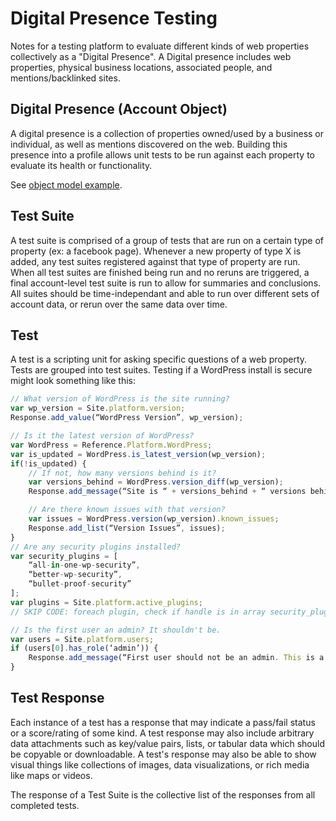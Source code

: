 # Digital Presence Testing

Notes for a testing platform to evaluate different kinds of web properties collectively as a "Digital Presence". A Digital presence includes web properties, physical business locations, associated people, and mentions/backlinked sites.

## Digital Presence (Account Object)
A digital presence is a collection of properties owned/used by a business or individual, as well as mentions discovered on the web. Building this presence into a profile allows unit tests to be run against each property to evaluate its health or functionality.

See [object model example](examples/account-obj.json).

## Test Suite
A test suite is comprised of a group of tests that are run on a certain type of property (ex: a facebook page). Whenever a new property of type X is added, any test suites registered against that type of property are run. When all test suites are finished being run and no reruns are triggered, a final account-level test suite is run to allow for summaries and conclusions. All suites should be time-independant and able to run over different sets of account data, or rerun over the same data over time.

## Test
A test is a scripting unit for asking specific questions of a web property. Tests are grouped into test suites. Testing if a WordPress install is secure might look something like this:

```javascript
// What version of WordPress is the site running?
var wp_version = Site.platform.version;
Response.add_value(“WordPress Version”, wp_version);

// Is it the latest version of WordPress?
var WordPress = Reference.Platform.WordPress;
var is_updated = WordPress.is_latest_version(wp_version);
if(!is_updated) {
    // If not, how many versions behind is it?
	var versions_behind = WordPress.version_diff(wp_version);
	Response.add_message(“Site is “ + versions_behind + “ versions behind”, “warning”);

    // Are there known issues with that version?
	var issues = WordPress.version(wp_version).known_issues;
	Response.add_list(“Version Issues”, issues);
}
// Are any security plugins installed?
var security_plugins = [
	“all-in-one-wp-security”,
	“better-wp-security”,
	“bullet-proof-security”
];
var plugins = Site.platform.active_plugins;
// SKIP CODE: foreach plugin, check if handle is in array security_plugins

// Is the first user an admin? It shouldn't be.
var users = Site.platform.users;
if (users[0].has_role(‘admin’)) {
	Response.add_message(“First user should not be an admin. This is a security risk”, “warning”);
}
```

## Test Response
Each instance of a test has a response that may indicate a pass/fail status or a score/rating of some kind. A test response may also include arbitrary data attachments such as key/value pairs, lists, or tabular data which should be copyable or downloadable. A test's response may also be able to show visual things like collections of images, data visualizations, or rich media like maps or videos.

The response of a Test Suite is the collective list of the responses from all completed tests.

